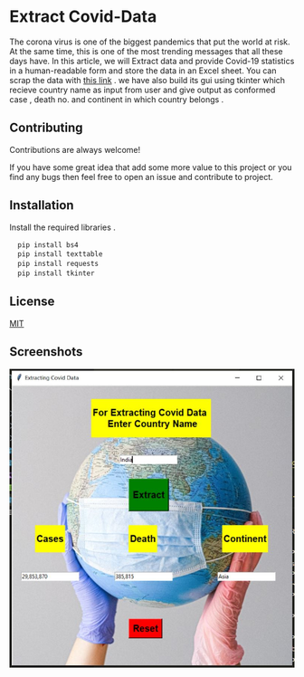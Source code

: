 
# Extract Covid-Data

The corona virus is one of the biggest pandemics that put the world at risk. At the same time, this is one of the most trending messages that all these days have. In this article, we will Extract data and provide Covid-19 statistics in a human-readable form and store the data in an Excel sheet. You can scrap the data with [this link](https://www.worldometers.info/coronavirus/countries-where-coronavirus-has-spread/) . we have also build its gui using tkinter which recieve country name as input from user and give output as conformed case , death no. and continent in which country belongs .


## Contributing

Contributions are always welcome!

If you have some great idea that add some more value to this project or you find any bugs then feel free to open an issue and contribute to project.

  
## Installation 

Install the required libraries .

```bash 
  pip install bs4
  pip install texttable
  pip install requests
  pip install tkinter
```
    
## License

[MIT](https://choosealicense.com/licenses/mit/)

  
## Screenshots


<p align="center"><img src="ss.jpg"></p>

  
